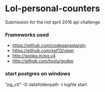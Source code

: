 # Lol-personal-counters
Submission for the riot april 2016 api challenge

### Frameworks used
- https://github.com/codegangsta/gin
- https://github.com/spf13/viper
- http://gopkg.in/pg.v4
- http://github.com/tools/godep


### start postgres on windows
"pg_ctl" -D datafolderpath -l logfile start
